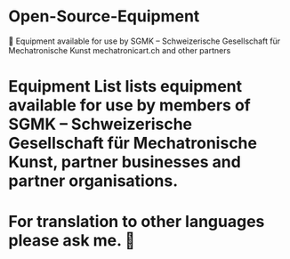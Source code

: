 # Open-Source-Equipment
🙂 Equipment available for use by SGMK – Schweizerische Gesellschaft für Mechatronische Kunst mechatronicart.ch and other partners

# Equipment List lists equipment available for use by members of SGMK – Schweizerische Gesellschaft für Mechatronische Kunst, partner businesses and partner organisations.

# For translation to other languages please ask me. 🙂
